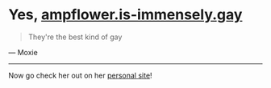 # Yes, [ampflower.is-immensely.gay](https://ampflower.is-immensely.gay)

> They're the best kind of gay

 &mdash; Moxie

---

Now go check her out on her [personal site](https://ampflower.gay)!
